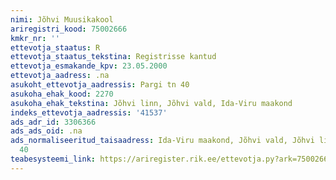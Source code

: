 ```yaml
---
nimi: Jõhvi Muusikakool
ariregistri_kood: 75002666
kmkr_nr: ''
ettevotja_staatus: R
ettevotja_staatus_tekstina: Registrisse kantud
ettevotja_esmakande_kpv: 23.05.2000
ettevotja_aadress: .na
asukoht_ettevotja_aadressis: Pargi tn 40
asukoha_ehak_kood: 2270
asukoha_ehak_tekstina: Jõhvi linn, Jõhvi vald, Ida-Viru maakond
indeks_ettevotja_aadressis: '41537'
ads_adr_id: 3306366
ads_ads_oid: .na
ads_normaliseeritud_taisaadress: Ida-Viru maakond, Jõhvi vald, Jõhvi linn, Pargi tn
  40
teabesysteemi_link: https://ariregister.rik.ee/ettevotja.py?ark=75002666&ref=rekvisiidid
---
```

